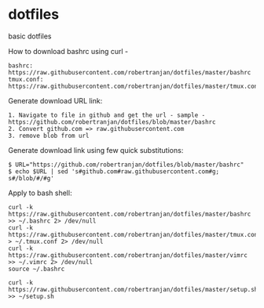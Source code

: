 # dotfiles
basic dotfiles

How to download bashrc using curl -

	bashrc:	 	https://raw.githubusercontent.com/robertranjan/dotfiles/master/bashrc
	tmux.conf:	https://raw.githubusercontent.com/robertranjan/dotfiles/master/tmux.conf

Generate download URL link:

	1. Navigate to file in github and get the url - sample - https://github.com/robertranjan/dotfiles/blob/master/bashrc
	2. Convert github.com => raw.githubusercontent.com
	3. remove blob from url

Generate download link using few quick substitutions:

    $ URL="https://github.com/robertranjan/dotfiles/blob/master/bashrc"
    $ echo $URL | sed 's#github.com#raw.githubusercontent.com#g; s#/blob/#/#g'

Apply to bash shell:

    curl -k https://raw.githubusercontent.com/robertranjan/dotfiles/master/bashrc >> ~/.bashrc 2> /dev/null
    curl -k https://raw.githubusercontent.com/robertranjan/dotfiles/master/tmux.conf > ~/.tmux.conf 2> /dev/null
    curl -k https://raw.githubusercontent.com/robertranjan/dotfiles/master/vimrc >> ~/.vimrc 2> /dev/null
    source ~/.bashrc

    curl -k https://raw.githubusercontent.com/robertranjan/dotfiles/master/setup.sh >> ~/setup.sh
